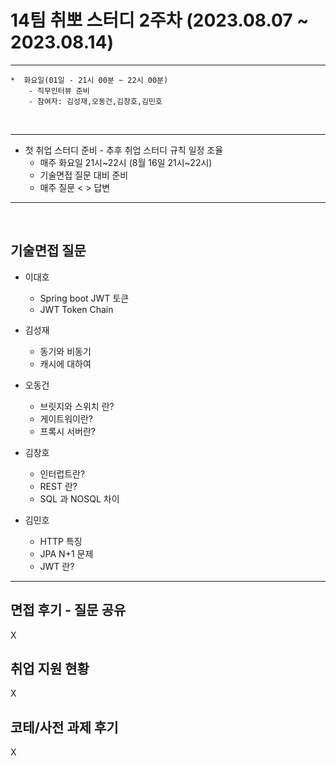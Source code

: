 
# 14팀 취뽀 스터디 2주차 (2023.08.07 ~ 2023.08.14)

---
    *  화요일(01일 - 21시 00분 ~ 22시 00분)
        - 직무인터뷰 준비
        - 참여자: 김성재,오동건,김창호,김민호
        
<br>

---

   * 첫 취업 스터디 준비
    - 추후 취업 스터디 규칙 일정 조율
     - 매주 화요일 21시~22시 (8월 16일 21시~22시)
     - 기술면접 질문 대비 준비
     - 매주 질문 < > 답변 

---
<br>


## 기술면접 질문

* 이대호
  - Spring boot JWT 토큰
  - JWT Token Chain
 
* 김성재
   - 동기와 비동기
   - 캐시에 대하여


* 오동건
   - 브릿지와 스위치 란?
   - 게이트워이란?
   - 프록시 서버란?

* 김창호
   - 인터럽트란?
   - REST 란?
   - SQL 과 NOSQL 차이
     
* 김민호
   - HTTP 특징
   - JPA N+1 문제
   - JWT 란?

---

## 면접 후기 - 질문 공유
X

## 취업 지원 현황
X

## 코테/사전 과제 후기
X
